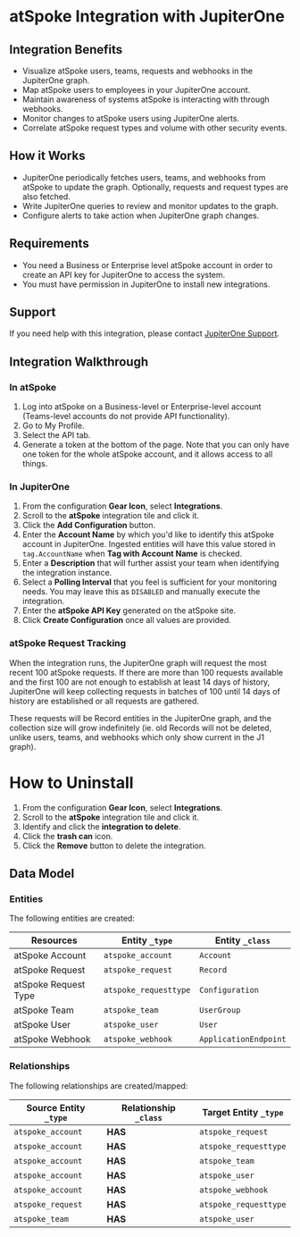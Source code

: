 # atSpoke Integration with JupiterOne

## Integration Benefits

- Visualize atSpoke users, teams, requests and webhooks in the JupiterOne graph.
- Map atSpoke users to employees in your JupiterOne account.
- Maintain awareness of systems atSpoke is interacting with through webhooks.
- Monitor changes to atSpoke users using JupiterOne alerts.
- Correlate atSpoke request types and volume with other security events.

## How it Works

- JupiterOne periodically fetches users, teams, and webhooks from atSpoke to
  update the graph. Optionally, requests and request types are also fetched.
- Write JupiterOne queries to review and monitor updates to the graph.
- Configure alerts to take action when JupiterOne graph changes.

## Requirements

- You need a Business or Enterprise level atSpoke account in order to create an
  API key for JupiterOne to access the system.
- You must have permission in JupiterOne to install new integrations.

## Support

If you need help with this integration, please contact
[JupiterOne Support](https://support.jupiterone.io).

## Integration Walkthrough

### In atSpoke

1. Log into atSpoke on a Business-level or Enterprise-level account (Teams-level
   accounts do not provide API functionality).
2. Go to My Profile.
3. Select the API tab.
4. Generate a token at the bottom of the page. Note that you can only have one
   token for the whole atSpoke account, and it allows access to all things.

### In JupiterOne

1. From the configuration **Gear Icon**, select **Integrations**.
2. Scroll to the **atSpoke** integration tile and click it.
3. Click the **Add Configuration** button.
4. Enter the **Account Name** by which you'd like to identify this atSpoke
   account in JupiterOne. Ingested entities will have this value stored in
   `tag.AccountName` when **Tag with Account Name** is checked.
5. Enter a **Description** that will further assist your team when identifying
   the integration instance.
6. Select a **Polling Interval** that you feel is sufficient for your monitoring
   needs. You may leave this as `DISABLED` and manually execute the integration.
7. Enter the **atSpoke API Key** generated on the atSpoke site.
8. Click **Create Configuration** once all values are provided.

### atSpoke Request Tracking

When the integration runs, the JupiterOne graph will request the most recent 100
atSpoke requests. If there are more than 100 requests available and the first
100 are not enough to establish at least 14 days of history, JupiterOne will
keep collecting requests in batches of 100 until 14 days of history are
established or all requests are gathered.

These requests will be Record entities in the JupiterOne graph, and the
collection size will grow indefinitely (ie. old Records will not be deleted,
unlike users, teams, and webhooks which only show current in the J1 graph).

# How to Uninstall

1. From the configuration **Gear Icon**, select **Integrations**.
2. Scroll to the **atSpoke** integration tile and click it.
3. Identify and click the **integration to delete**.
4. Click the **trash can** icon.
5. Click the **Remove** button to delete the integration.

<!-- {J1_DOCUMENTATION_MARKER_START} -->
<!--
********************************************************************************
NOTE: ALL OF THE FOLLOWING DOCUMENTATION IS GENERATED USING THE
"j1-integration document" COMMAND. DO NOT EDIT BY HAND! PLEASE SEE THE DEVELOPER
DOCUMENTATION FOR USAGE INFORMATION:

https://github.com/JupiterOne/sdk/blob/master/docs/integrations/development.md
********************************************************************************
-->

## Data Model

### Entities

The following entities are created:

| Resources            | Entity `_type`        | Entity `_class`       |
| -------------------- | --------------------- | --------------------- |
| atSpoke Account      | `atspoke_account`     | `Account`             |
| atSpoke Request      | `atspoke_request`     | `Record`              |
| atSpoke Request Type | `atspoke_requesttype` | `Configuration`       |
| atSpoke Team         | `atspoke_team`        | `UserGroup`           |
| atSpoke User         | `atspoke_user`        | `User`                |
| atSpoke Webhook      | `atspoke_webhook`     | `ApplicationEndpoint` |

### Relationships

The following relationships are created/mapped:

| Source Entity `_type` | Relationship `_class` | Target Entity `_type` |
| --------------------- | --------------------- | --------------------- |
| `atspoke_account`     | **HAS**               | `atspoke_request`     |
| `atspoke_account`     | **HAS**               | `atspoke_requesttype` |
| `atspoke_account`     | **HAS**               | `atspoke_team`        |
| `atspoke_account`     | **HAS**               | `atspoke_user`        |
| `atspoke_account`     | **HAS**               | `atspoke_webhook`     |
| `atspoke_request`     | **HAS**               | `atspoke_requesttype` |
| `atspoke_team`        | **HAS**               | `atspoke_user`        |

<!--
********************************************************************************
END OF GENERATED DOCUMENTATION AFTER BELOW MARKER
********************************************************************************
-->
<!-- {J1_DOCUMENTATION_MARKER_END} -->

